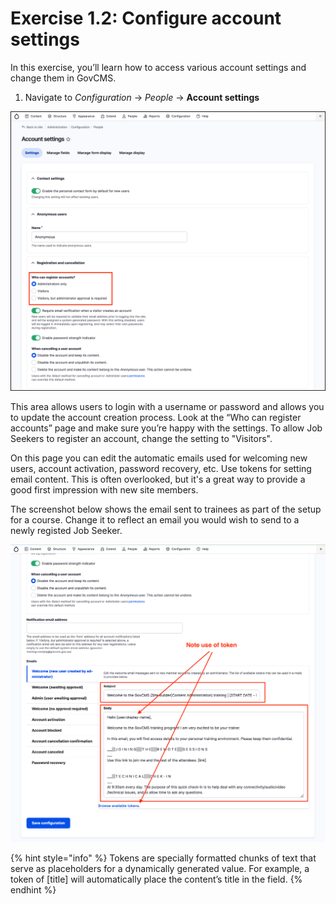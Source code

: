 # Exercise 1.2: Configure account settings

In this exercise, you’ll learn how to access various account settings and change them in GovCMS.

1.  Navigate to _Configuration_ → _People_ → **Account settings**

<img src="../.gitbook/assets/Ex-1-2-Account-Settings-1.png" alt="Account settings" data-size="original">

This area allows users to login with a username or password and allows you to update the account creation process. Look at the “Who can register accounts” page and make sure you’re happy with the settings. To allow Job Seekers to register an account, change the setting to "Visitors".

On this page you can edit the automatic emails used for welcoming new users, account activation, password recovery, etc. Use tokens for setting email content. This is often overlooked, but it's a great way to provide a good first impression with new site members. 

The screenshot below shows the email sent to trainees as part of the setup for a course. Change it to reflect an email you would wish to send to a newly registed Job Seeker.

<img src="../.gitbook/assets/Ex-1-2-Account-Settings-2.png" alt="Account settings" data-size="original">

{% hint style="info" %}
Tokens are specially formatted chunks of text that serve as placeholders for a dynamically generated value. For example, a token of \[title] will automatically place the content’s title in the field.
{% endhint %}

